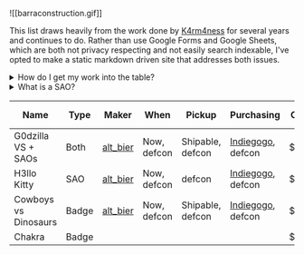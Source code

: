 
![[barraconstruction.gif]]

This list draws heavily from the work done by [K4rm4ness](https://twitter.com/K4rm4ness) for several years and continues to do. Rather than use Google Forms and Google Sheets, which are both not privacy respecting and not easily search indexable, I've opted to make a static markdown driven site that addresses both issues. 

<details>
<summary>How do I get my work into the table?</summary>

Message https://freeradical.zone/@kamenrunner

</details>
<details>
<summary>What is a SAO?</summary>

Shitty Add-On (SAO) is a printed circuit board (PCB) meant to be attached to badge-sized PCBs. For more verbose details and history of the standard, please see [Hackaday's article](https://hackaday.com/2019/03/20/introducing-the-shitty-add-on-v1-69bis-standard/)!

</details>


| Name                 | Type  | Maker                                       | When        | Pickup           | Purchasing                                                                                         | Cost | Uses Gen 'AI'? |
| -------------------- | ----- | ------------------------------------------- | ----------- | ---------------- | -------------------------------------------------------------------------------------------------- | ---- | -------------- |
| G0dzilla VS + SAOs   | Both  | [alt_bier](https://defcon.social/@alt_bier) | Now, defcon | Shipable, defcon | [Indiegogo](https://www.indiegogo.com/projects/badgelife-wearable-art-by-altbier-for-dc32), defcon | $60  | Unknown        |
| H3llo Kitty          | SAO   | [alt_bier](https://defcon.social/@alt_bier) | Now, defcon | defcon           | [Indiegogo](https://www.indiegogo.com/projects/badgelife-wearable-art-by-altbier-for-dc32), defcon | $30  | Unknown        |
| Cowboys vs Dinosaurs | Badge | [alt_bier](https://defcon.social/@alt_bier) | Now, defcon | Shipable, defcon | [Indiegogo](https://www.indiegogo.com/projects/badgelife-wearable-art-by-altbier-for-dc32), defcon | $60  | Unknown        |
| Chakra               | Badge |                                             |             |                  |                                                                                                    | $100 | Unknown        |
